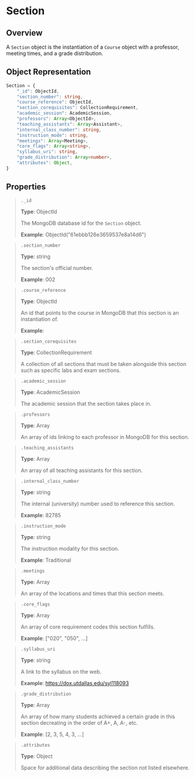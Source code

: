 # Section
## Overview

A `Section` object is the instantiation of a `Course` object with a professor, meeting times, and a grade distribution.

## Object Representation
```ts
Section = {
    "_id": ObjectId,
    "section_number": string,
    "course_reference": ObjectId,
    "section_corequisites": CollectionRequirement,
    "academic_session": AcademicSession,
    "professors": Array<ObjectId>,
    "teaching_assistants": Array<Assistant>,
    "internal_class_number": string,
    "instruction_mode": string,
    "meetings": Array<Meeting>,
    "core_flags": Array<string>,
    "syllabus_uri": string,
    "grade_distribution": Array<number>,
    "attributes": Object,
}
```

## Properties
> `._id`
> 
> **Type**: ObjectId
> 
> The MongoDB database id for the `Section` object.
>
> **Example**: ObjectId("61ebbb126e3659537e8a14d6")

> `.section_number`
> 
> **Type**: string
> 
> The section's official number.
> 
> **Example**: 002

> `.course_reference`
> 
> **Type**: ObjectId
> 
> An id that points to the course in MongoDB that this section is an instantiation of.
> 
> **Example**:

> `.section_corequisites`
> 
> **Type**: CollectionRequirement
> 
> A collection of all sections that must be taken alongside this section such as specific labs and exam sections.

> `.academic_session`
> 
> **Type**: AcademicSession
> 
> The academic session that the section takes place in.

> `.professors`
> 
> **Type**: Array<ObjectId>
> 
> An array of ids linking to each professor in MongoDB for this section.

> `.teaching_assistants`
> 
> **Type**: Array<Assistant>
> 
> An array of all teaching assistants for this section.

> `.internal_class_number`
> 
> **Type**: string
> 
> The internal (university) number used to reference this section.
> 
> **Example**: 82785

> `.instruction_mode`
> 
> **Type**: string
> 
> The instruction modality for this section.
> 
> **Example**: Traditional

> `.meetings`
> 
> **Type**: Array<Meeting>
> 
> An array of the locations and times that this section meets.

> `.core_flags`
> 
> **Type**: Array<string>
> 
> An array of core requirement codes this section fulfills. 
>
> **Example**: ["020", "050", ...]

> `.syllabus_uri`
> 
> **Type**: string
> 
> A link to the syllabus on the web.
> 
> **Example**: https://dox.utdallas.edu/syl118093

> `.grade_distribution`
> 
> **Type**: Array<number>
> 
> An array of how many students achieved a certain grade in this section decreating in the order of A+, A, A-, etc.
> 
> **Example**: [2, 3, 5, 4, 3, ...]

> `.attributes`
> 
> **Type**: Object
> 
> Space for additional data describing the section not listed elsewhere.
